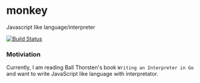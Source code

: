 # monkey
Javascript like language/interpreter

[![Build Status](https://travis-ci.org/Isabek/monkey.svg?branch=dev)](https://travis-ci.org/Isabek/monkey)


### Motiviation

Currently, I am reading Ball Thorsten's book `Writing an Interpreter in Go` and want to write JavaScript like language with interpretator.
